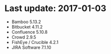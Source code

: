 # Last update: 2017-01-03

- Bamboo 5.13.2
- Bitbucket 4.11.2
- Confluence 5.10.8
- Crowd 2.9.5
- FishEye / Crucible 4.2.1
- JIRA Software 7.1.10
